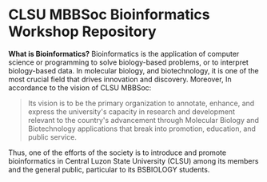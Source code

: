# CLSU MBBSoc Bioinformatics Workshop Repository

**What is Bioinformatics?** Bioinformatics is the application of computer science or programming to solve biology-based problems, or to interpret biology-based data. In molecular biology, and biotechnology, it is one of the most crucial field that drives innovation and discovery. Moreover, In accordance to the vision of CLSU MBBSoc:

> Its vision is to be the primary organization to annotate, enhance, and express the university's capacity in research and development relevant to the country's advancement through Molecular Biology and Biotechnology applications that break into promotion, education, and public service.

Thus, one of the efforts of the society is to introduce and promote bioinformatics in Central Luzon State University (CLSU) among its members and the general public, particular to its BSBIOLOGY students. 
